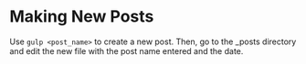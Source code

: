 # Making New Posts

Use ```gulp <post_name>``` to create a new post. Then, go to the _posts directory and edit the new file with the post name entered and the date.